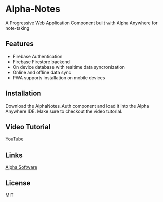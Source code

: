 # Alpha-Notes
A Progressive Web Application Component built with Alpha Anywhere for note-taking

## Features
- Firebase Authentication
- Firebase Firestore backend
- On device database with realtime data syncronization 
- Online and offline data sync
- PWA supports installation on mobile devices 

## Installation
Download the AlphaNotes_Auth component and load it into the Alpha Anywhere IDE.
Make sure to checkout the video tutorial.

## Video Tutorial
[YouTube](https://youtu.be/BciIq1x2PwU)

## Links
[Alpha Software](https://alphasoftware.com)

## License
MIT

